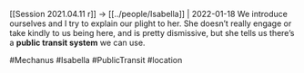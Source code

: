 [[Session 2021.04.11 r]] -> [[../people/Isabella]] | 2022-01-18
We introduce ourselves and I try to explain our plight to her. She doesn’t really engage or take kindly to us being here, and is pretty dismissive, but she tells us there’s a **public transit system** we can use.

#Mechanus #Isabella #PublicTransit #location